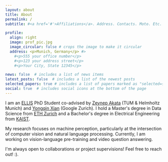 ```yaml
---
layout: about
title: About
permalink: /
subtitle: #<a href='#'>Affiliations</a>. Address. Contacts. Moto. Etc.

profile:
  align: right
  image: prof_pic.jpg
  image_circular: false # crops the image to make it circular
  address: <p>Munich, Germany</p> #>
    #<p>555 your office number</p>
    #<p>123 your address street</p>
    #<p>Your City, State 12345</p>

news: false  # includes a list of news items
latest_posts: false  # includes a list of the newest posts
selected_papers: true # includes a list of papers marked as "selected={true}"
social: true  # includes social icons at the bottom of the page
---
```


I am an [ELLIS](https://ellis.eu/) PhD Student co-advised by [Zeynep Akata](https://www.eml-munich.de/people/zeynep-akata) (TUM & Helmholtz Munich) and [Yongqin Xian](https://xianyongqin.github.io/) (Google Zurich). I hold a Master's degree in Data Science from [ETH Zurich](https://ethz.ch/en) and a Bachelor's degree in Electrical Engineering from [KAIST](https://www.kaist.ac.kr/en/).

My research focuses on machine perception, particularly at the intersection of computer vision and natural language processing. Currently, I am working on vision-language pre-training and video question answering.

I'm always open to collaborations or project supervisions! Feel free to reach out! :).

